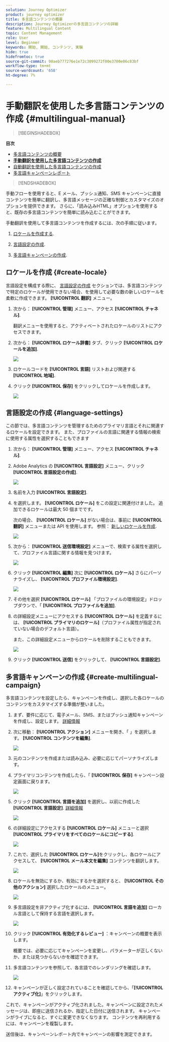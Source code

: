 ```yaml
---
solution: Journey Optimizer
product: journey optimizer
title: 多言語コンテンツの概要
description: Journey Optimizerの多言語コンテンツの詳細
feature: Multilingual Content
topic: Content Management
role: User
level: Beginner
keywords: 開始, 開始, コンテンツ, 実験
hide: true
hidefromtoc: true
source-git-commit: 90aeb777276e1e72c3099272f00e3700e06c83bf
workflow-type: tm+mt
source-wordcount: '658'
ht-degree: 7%

---
```


# 手動翻訳を使用した多言語コンテンツの作成 {#multilingual-manual}

>[!BEGINSHADEBOX]

**目次**

* [多言語コンテンツの概要](multilingual-gs.md)
* **[手動翻訳を使用した多言語コンテンツの作成](multilingual-manual.md)**
* [自動翻訳を使用した多言語コンテンツの作成](multilingual-automated.md)
* [多言語キャンペーンレポート](multilingual-report.md)

>[!ENDSHADEBOX]

手動フローを使用すると、E メール、プッシュ通知、SMS キャンペーンに直接コンテンツを簡単に翻訳し、多言語メッセージの正確な制御とカスタマイズのオプションを提供できます。 さらに、「読み込みHTML」オプションを使用すると、既存の多言語コンテンツを簡単に読み込むことができます。

手動翻訳を使用して多言語コンテンツを作成するには、次の手順に従います。

1. [ロケールを作成する](#create-locale).

1. [言語設定の作成](#create-language-settings).

1. [多言語キャンペーンの作成](#create-a-multilingual-campaign).

## ロケールを作成 {#create-locale}

言語設定を構成する際に、 [言語設定の作成](#language-settings) セクションでは、多言語コンテンツで特定のロケールが使用できない場合、を使用して必要な数の新しいロケールを柔軟に作成できます。 **[!UICONTROL 翻訳]** メニュー。

1. 次から： **[!UICONTROL 管理]** メニュー、アクセス **[!UICONTROL チャネル]**.

   翻訳メニューを使用すると、アクティベートされたロケールのリストにアクセスできます。

1. 次から： **[!UICONTROL ロケール辞書]** タブ、クリック **[!UICONTROL ロケールを追加]**.

   ![](assets/locale_1.png)

1. ロケールコードを **[!UICONTROL 言語]** リストおよび関連する **[!UICONTROL 地域]**.

1. クリック **[!UICONTROL 保存]** をクリックしてロケールを作成します。

   ![](assets/locale_2.png)

## 言語設定の作成 {#language-settings}

この節では、多言語コンテンツを管理するためのプライマリ言語とそれに関連するロケールを設定できます。 また、プロファイルの言語に関連する情報の検索に使用する属性を選択することもできます

1. 次から： **[!UICONTROL 管理]** メニュー、アクセス **[!UICONTROL チャネル]**.

1. Adobe Analytics の **[!UICONTROL 言語設定]** メニュー、クリック **[!UICONTROL 言語設定の作成]**.

   ![](assets/multilingual-settings-1.png)

1. 名前を入力 **[!UICONTROL 言語設定]**.

1. を選択します。 **[!UICONTROL ロケール]** をこの設定に関連付けました。 追加できるロケールは最大 50 個までです。

   次の場合、 **[!UICONTROL ロケール]** がない場合は、事前に **[!UICONTROL 翻訳]** メニューまたは API を使用します。 参照： [新しいロケールを作成](#create-locale).

   ![](assets/multilingual-settings-2.png)

1. 次から： **[!UICONTROL 送信環境設定]** メニューで、検索する属性を選択して、プロファイル言語に関する情報を見つけます。

   ![](assets/multilingual-settings-3.png)

1. クリック **[!UICONTROL 編集]** 次に **[!UICONTROL ロケール]** さらにパーソナライズし、 **[!UICONTROL プロファイル環境設定]**.

   ![](assets/multilingual-settings-4.png)

1. その他を選択 **[!UICONTROL ロケール]** 「プロファイルの環境設定」ドロップダウンで、「 **[!UICONTROL プロファイルを追加]**.

1. の詳細設定メニューにアクセスする **[!UICONTROL ロケール]** を定義するには、 **[!UICONTROL プライマリのロケール]**（プロファイル属性が指定されていない場合のデフォルト言語）。

   また、この詳細設定メニューからロケールを削除することもできます。

   ![](assets/multilingual-settings-5.png)

1. クリック **[!UICONTROL 送信]** をクリックして、 **[!UICONTROL 言語設定]**.

<!--
1. Access the **[!UICONTROL Channel surfaces]** menu and create a new channel surface or select an existing one.

1. In the **[!UICONTROL Header parameters]** section, select the **[!UICONTROL Enable multilingual]** option.

1. Select your **[!UICONTROL Locales dictionary]** and add as many as needed.
-->

## 多言語キャンペーンの作成 {#create-multilingual-campaign}

多言語コンテンツを設定したら、キャンペーンを作成し、選択した各ロケールのコンテンツをカスタマイズする準備が整いました。

1. まず、要件に応じて、電子メール、SMS、またはプッシュ通知キャンペーンを作成し、設定します。 [詳細情報](../campaigns/create-campaign.md)

1. 次に移動： **[!UICONTROL アクション]** メニューを開き、「 」を選択します。 **[!UICONTROL コンテンツを編集]**.

   ![](assets/multilingual-campaign-1.png)

1. 元のコンテンツを作成または読み込み、必要に応じてパーソナライズします。

1. プライマリコンテンツを作成したら、「 **[!UICONTROL 保存]** キャンペーン設定画面に戻ります。

   ![](assets/multilingual-campaign-2.png)

1. クリック **[!UICONTROL 言語を追加]** を選択し、以前に作成した **[!UICONTROL 言語設定]**. [詳細情報](#create-language-settings)

   ![](assets/multilingual-campaign-3.png)

1. の詳細設定にアクセスする **[!UICONTROL ロケール]** メニューと選択 **[!UICONTROL プライマリをすべてのロケールにコピーする]**.

   ![](assets/multilingual-campaign-4.png)

1. これで、選択した  **[!UICONTROL ロケール]**&#x200B;をクリックし、各ロケールにアクセスして、 **[!UICONTROL メール本文を編集]** コンテンツを翻訳します。

   ![](assets/multilingual-campaign-5.png)

1. ロケールを無効にするか、有効にするかを選択すると、 **[!UICONTROL その他のアクション]** 選択したロケールのメニュー。

   ![](assets/multilingual-campaign-6.png)

1. 多言語設定を非アクティブ化するには、 **[!UICONTROL 言語を追加]** ローカル言語として保持する言語を選択します。

   ![](assets/multilingual-campaign-7.png)

1. クリック **[!UICONTROL 有効化するレビュー]** ：キャンペーンの概要を表示します。

   概要では、必要に応じてキャンペーンを変更し、パラメーターが正しくないか、または見つからないかを確認できます。

1. 多言語コンテンツを参照して、各言語でのレンダリングを確認します。

   ![](assets/multilingual-campaign-8.png)

1. キャンペーンが正しく設定されていることを確認してから、「**[!UICONTROL アクティブ化]**」をクリックします。

これで、キャンペーンがアクティブ化されました。キャンペーンに設定されたメッセージは、即座に送信されるか、指定した日付に送信されます。 キャンペーンがライブになると、すぐに変更できなくなります。 コンテンツを再利用するには、キャンペーンを複製します。

送信後は、キャンペーンレポート内でキャンペーンの影響を測定できます。

<!--
# Create a multilingual journey {#create-multilingual-journey}

1. Create your journey with a Delivery and personalize your content as needed.
1. From your delivery action, click Edit content.
1. Click Add languages.

-->
